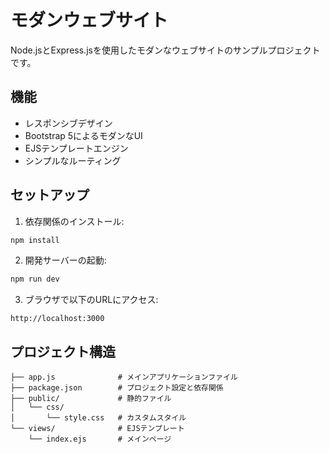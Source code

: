 # モダンウェブサイト

Node.jsとExpress.jsを使用したモダンなウェブサイトのサンプルプロジェクトです。

## 機能

- レスポンシブデザイン
- Bootstrap 5によるモダンなUI
- EJSテンプレートエンジン
- シンプルなルーティング

## セットアップ

1. 依存関係のインストール:
```bash
npm install
```

2. 開発サーバーの起動:
```bash
npm run dev
```

3. ブラウザで以下のURLにアクセス:
```
http://localhost:3000
```

## プロジェクト構造

```
├── app.js              # メインアプリケーションファイル
├── package.json        # プロジェクト設定と依存関係
├── public/             # 静的ファイル
│   └── css/
│       └── style.css   # カスタムスタイル
└── views/              # EJSテンプレート
    └── index.ejs       # メインページ
``` 